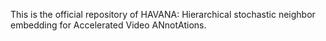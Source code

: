 This is the official repository of HAVANA: Hierarchical stochastic neighbor embedding for Accelerated Video ANnotAtions.
